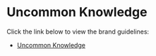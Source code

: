 # Uncommon Knowledge
Click the link below to view the brand guidelines:
- [Uncommon Knowledge](https://JemmaEagleson.github.io/UncommonKnowledge/UncommonKnowledge.html)
